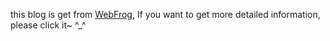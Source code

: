 

this blog is get from [WebFrog](https://github.com/webfrogs), If you want to get more detailed information, please click it~ ^_^
